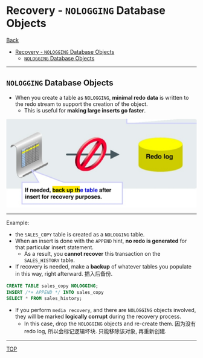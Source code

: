 # Recovery - `NOLOGGING` Database Objects

[Back](../../index.md)

- [Recovery - `NOLOGGING` Database Objects](#recovery---nologging-database-objects)
  - [`NOLOGGING` Database Objects](#nologging-database-objects)

---

## `NOLOGGING` Database Objects

- When you create a table as `NOLOGGING`, **minimal redo data** is written to the redo stream to support
  the creation of the object.
  - This is useful for **making large inserts go faster**.

![diagram_nolog](./pic/diagram_nolog01.png)

---

Example:

- the `SALES_COPY` table is created as a `NOLOGGING` table.
- When an insert is done with the `APPEND` hint, **no redo is generated** for that particular insert statement.
  - As a result, you **cannot recover** this transaction on the `SALES_HISTORY` table.
- If recovery is needed, make a **backup** of whatever tables you populate in this way, right afterward. 插入后备份.

```sql
CREATE TABLE sales_copy NOLOGGING;
INSERT /*+ APPEND */ INTO sales_copy
SELECT * FROM sales_history;
```

- If you perform `media recovery`, and there are `NOLOGGING` objects involved, they will be marked **logically corrupt** during the recovery process.
  - In this case, drop the `NOLOGGING` objects and re-create them. 因为没有 redo log, 所以会标记逻辑坏块. 只能移除该对象, 再重新创建.

---

[TOP](#recovery---nologging-database-objects)
